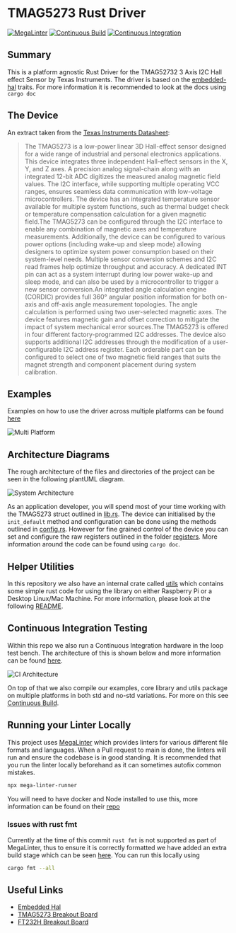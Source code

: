 # TMAG5273 Rust Driver

[![MegaLinter](https://github.com/dysonltd/tmag5273/actions/workflows/mega-linter.yaml/badge.svg)](https://github.com/dysonltd/tmag5273/actions/workflows/mega-linter.yaml)
[![Continuous Build](https://github.com/dysonltd/tmag5273/actions/workflows/continuous_build.yaml/badge.svg)](https://github.com/dysonltd/tmag5273/actions/workflows/continuous_build.yaml)
[![Continuous Integration](https://github.com/dysonltd/tmag5273/actions/workflows/continuous_integration.yaml/badge.svg)](https://github.com/dysonltd/tmag5273/actions/workflows/continuous_integration.yaml)

## Summary

This is a platform agnostic Rust Driver for the TMAG52732 3 Axis I2C Hall effect Sensor by Texas Instruments. The driver is based on the [embedded-hal](https://github.com/rust-embedded/embedded-hal) traits. For more information it is recommended to look at the docs using `cargo doc`

## The Device

An extract taken from the [Texas Instruments Datasheet](./docs/tmag5273.pdf):
>The TMAG5273 is a low-power linear 3D Hall-effect sensor designed for a wide range of industrial and personal electronics applications. This device integrates three independent Hall-effect sensors in the X, Y, and Z axes. A precision analog signal-chain along with an integrated 12-bit ADC digitizes the measured analog magnetic field values. The I2C interface, while supporting multiple operating VCC ranges, ensures seamless data communication with low-voltage microcontrollers. The device has an integrated temperature sensor available for multiple system functions, such as thermal budget check or temperature compensation calculation for a given magnetic field.The TMAG5273 can be configured through the I2C interface to enable any combination of magnetic axes and temperature measurements. Additionally, the device can be configured to various power options (including wake-up and sleep mode) allowing designers to optimize system power consumption based on their system-level needs. Multiple sensor conversion schemes and I2C read frames help optimize throughput and accuracy. A dedicated INT pin can act as a system interrupt during low power wake-up and sleep mode, and can also be used by a microcontroller to trigger a new sensor conversion.An integrated angle calculation engine (CORDIC) provides full 360° angular position information for both on-axis and off-axis angle measurement topologies. The angle calculation is performed using two user-selected magnetic axes. The device features magnetic gain and offset correction to mitigate the
impact of system mechanical error sources.The TMAG5273 is offered in four different factory-programmed I2C addresses. The device also supports additional I2C addresses through the modification
of a user-configurable I2C address register. Each orderable part can be configured to select one of two magnetic field ranges that suits the magnet strength and component placement during system calibration.

## Examples

Examples on how to use the driver across multiple platforms can be found [here](./examples/README.md)

![Multi Platform](./docs/multi%20platform%20diagram.drawio.svg)

## Architecture Diagrams

The rough architecture of the files and directories of the project can be seen in the following plantUML diagram.

![System Architecture](./docs/architecture.png)

As an application developer, you will spend most of your time working with the TMAG5273 struct outlined in [lib.rs](./src/lib.rs). The device can initialised by the `init_default` method and configuration can be done using the methods outlined in [config.rs](./src/config.rs). However for fine grained control of the device you can set and configure the raw registers outlined in the
folder [registers](./src/registers/). More information around the code can be found using `cargo doc`.

## Helper Utilities

In this repository we also have an internal crate called [utils](./utils/) which contains some simple rust code for using the library on either Raspberry Pi or a Desktop Linux/Mac Machine. For more information, please look at the following [README](./utils/README.md).

## Continuous Integration Testing

Within this repo we also run a Continuous Integration hardware in the loop test bench. The architecture of this is shown below and more information can be found [here](./.github/test_bench/README.md).

![CI Architecture](./docs/ci%20pipeline%20diagram.drawio.svg)

On top of that we also compile our examples, core library and utils package on multiple platforms in both std and no-std variations. For more on this see [Continuous Build](./.github/workflows/continuous_build.yaml).

## Running your Linter Locally

This project uses [MegaLinter](https://github.com/oxsecurity/megalinter) which provides linters for various different file formats and languages. When a Pull request to main is done, the linters will run and ensure the codebase is in good standing. It is recommended that you run the linter locally beforehand as it can sometimes autofix common mistakes.

```bash
npx mega-linter-runner
```

You will need to have docker and Node installed to use this, more information can be found on their [repo](https://github.com/oxsecurity/megalinter)

### Issues with rust fmt

Currently at the time of this commit `rust fmt` is not supported as part of MegaLinter, thus to ensure it is correctly formatted we have added an extra build stage which can be seen [here](./.github/workflows/mega-linter.yaml). You can run this locally using

```bash
cargo fmt --all
```

## Useful Links

- [Embedded Hal](https://docs.rs/embedded-hal/latest/embedded_hal/)
- [TMAG5273 Breakout Board](https://www.sparkfun.com/products/23880)
- [FT232H Breakout Board](https://www.adafruit.com/product/2264)
